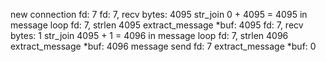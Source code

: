 new connection fd: 7
fd: 7, recv bytes: 4095
str_join 0 + 4095 = 4095
in message loop fd: 7, strlen 4095
extract_message *buf: 4095
fd: 7, recv bytes: 1
str_join 4095 + 1 = 4096
in message loop fd: 7, strlen 4096
extract_message *buf: 4096
message send fd: 7
extract_message *buf: 0

